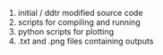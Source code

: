 1. initial / ddtr modified source code
2. scripts for compiling and running
3. python scripts for plotting
4. .txt and .png files containing outputs